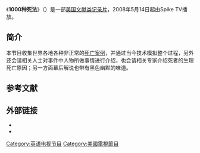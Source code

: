 《**1000种死法**》（）是一部[美国文献类记录片](../Page/美国.md "wikilink")，2008年5月14日起由Spike
TV播放。

## 简介

本节目收集世界各地各种非正常的[死亡案例](../Page/死亡.md "wikilink")，并通过当今技术模拟整个过程，另外还会请相关人士对事件中人物所做事情进行介绍，也会请相关专家介绍死者的生理死亡原因；另一方面幕后解说也带有黑色幽默的味道。

## 参考文献

## 外部链接

  -
  -
[Category:英语电视节目](https://zh.wikipedia.org/wiki/Category:英语电视节目 "wikilink")
[Category:美國電視節目](https://zh.wikipedia.org/wiki/Category:美國電視節目 "wikilink")